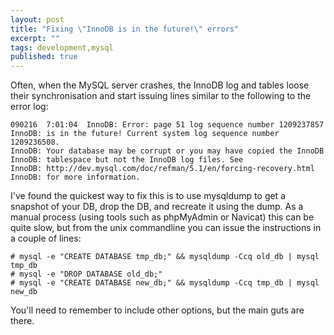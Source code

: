 ```yaml
---
layout: post
title: "Fixing \"InnoDB is in the future!\" errors"
excerpt: ""
tags: development,mysql
published: true
---
```


Often, when the MySQL server crashes, the InnoDB log and tables loose their synchronisation and start issuing lines similar to the following to the error log:

    090216  7:01:04  InnoDB: Error: page 51 log sequence number 1209237857
    InnoDB: is in the future! Current system log sequence number 1209236508.
    InnoDB: Your database may be corrupt or you may have copied the InnoDB
    InnoDB: tablespace but not the InnoDB log files. See
    InnoDB: http://dev.mysql.com/doc/refman/5.1/en/forcing-recovery.html
    InnoDB: for more information.

I've found the quickest way to fix this is to use mysqldump to get a snapshot of your DB, drop the DB, and recreate it using the dump. As a manual process (using tools such as phpMyAdmin or Navicat) this can be quite slow, but from the unix commandline you can issue the instructions in a couple of lines:

    # mysql -e "CREATE DATABASE tmp_db;" && mysqldump -Ccq old_db | mysql tmp_db
    # mysql -e "DROP DATABASE old_db;" 
    # mysql -e "CREATE DATABASE new_db;" && mysqldump -Ccq tmp_db | mysql new_db

You'll need to remember to include other options, but the main guts are there.
